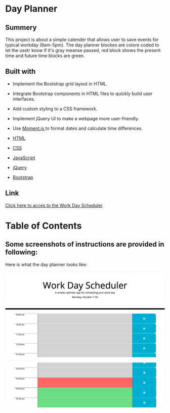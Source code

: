 # <Day-Planner>

# Day Planner

## Summery
This project is about a simple calender that allows user to save events for typical workday (9am-5pm). The day planner blockes are colore coded to let the usetr know if it's gray meanse passed, red block shows the present time and future time blocks are green. 

## Built with

* Implement the Bootstrap grid layout in HTML.

* Integrate Bootstrap components in HTML files to quickly build user interfaces.

* Add custom styling to a CSS framework.

* Implement jQuery UI to make a webpage more user-friendly.

* Use [Moment.js ](https://momentjs.com/) to format dates and calculate time differences.

 * [HTML](https://developer.mozilla.org/en-US/docs/Web/HTML)
 * [CSS](https://developer.mozilla.org/en-US/docs/Web/CSS)
 * [JavaScript](https://developer.mozilla.org/en-US/docs/Web/JavaScript)
 * [jQuery](https://api.jquery.com/)
 * [Bootstrap](https://getbootstrap.com/)
 


## Link
 [Click here to acces to the Work Day Scheduler]().

# Table of Contents

## Some screenshots of instructions are provided in following: 

Here is what the day planner looks like: 
    
![alt text](assets/images/image1.jpg)

![alt text](assets/images/image2.jpg)




